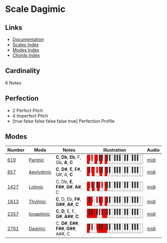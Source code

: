 # Scale Dagimic

## Links

- [Documentation](index.md)
- [Scales Index](Scales.md)
- [Modes Index](Modes.md)
- [Chords Index](Chords.md)

## Cardinality

6 Notes

## Perfection

- 2 Perfect Pitch
- 4 Imperfect Pitch
- [true false false false false true] Perfection Profile

## Modes

| Number | Mode | Notes | Illustration | Audio |
|--------|------|-------|--------------|-------|
| [619](https://ianring.com/musictheory/scales/619) | [Parimic](ModeParimic.md) | **C**, **Db**, **Eb**, F, Gb, **A**, **C** | ![CNaturalParimic](ModeCNaturalParimic.png) | [midi](https://github.com/edipermadi/music/blob/main/docs/ModeCNaturalParimic.mid?raw=true) | 
| [857](https://ianring.com/musictheory/scales/857) | [Aeolydimic](ModeAeolydimic.md) | **C**, **D#**, **E**, **F#**, G#, A, **C** | ![CNaturalAeolydimic](ModeCNaturalAeolydimic.png) | [midi](https://github.com/edipermadi/music/blob/main/docs/ModeCNaturalAeolydimic.mid?raw=true) | 
| [1427](https://ianring.com/musictheory/scales/1427) | [Lolimic](ModeLolimic.md) | C, Db, **E**, **F##**, **G#**, **A#**, C | ![CNaturalLolimic](ModeCNaturalLolimic.png) | [midi](https://github.com/edipermadi/music/blob/main/docs/ModeCNaturalLolimic.mid?raw=true) | 
| [1613](https://ianring.com/musictheory/scales/1613) | [Thylimic](ModeThylimic.md) | **C**, D, Eb, **F#**, **G##**, **A#**, **C** | ![CNaturalThylimic](ModeCNaturalThylimic.png) | [midi](https://github.com/edipermadi/music/blob/main/docs/ModeCNaturalThylimic.mid?raw=true) | 
| [2357](https://ianring.com/musictheory/scales/2357) | [Ionaptimic](ModeIonaptimic.md) | **C**, **D**, E, F, **G#**, **A##**, **C** | ![CNaturalIonaptimic](ModeCNaturalIonaptimic.png) | [midi](https://github.com/edipermadi/music/blob/main/docs/ModeCNaturalIonaptimic.mid?raw=true) | 
| [2761](https://ianring.com/musictheory/scales/2761) | [Dagimic](ModeDagimic.md) | C, **D#**, **E##**, **F##**, **G##**, A##, C | ![CNaturalDagimic](ModeCNaturalDagimic.png) | [midi](https://github.com/edipermadi/music/blob/main/docs/ModeCNaturalDagimic.mid?raw=true) | 
